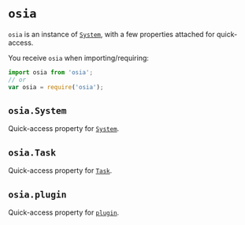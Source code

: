 # `osia`
`osia` is an instance of [`System`][system], with a few properties attached for quick-access.

You receive `osia` when importing/requiring:
```javascript
import osia from 'osia';
// or
var osia = require('osia');
```

## `osia.System`
Quick-access property for [`System`][system].

## `osia.Task`
Quick-access property for [`Task`][task].

## `osia.plugin`
Quick-access property for [`plugin`][plugin].

[system]: System.md
[task]: Task.md
[plugin]: plugin.md
